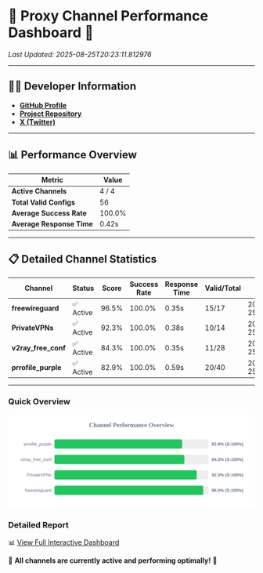 # 🌟 Proxy Channel Performance Dashboard 🌟

_Last Updated: 2025-08-25T20:23:11.812976_

---

## 👩‍💻 Developer Information

- **[GitHub Profile](https://github.com/4n0nymou3)**  
- **[Project Repository](https://github.com/4n0nymou3/multi-proxy-config-fetcher)**  
- **[X (Twitter)](https://x.com/4n0nymou3)**  

---

## 📊 Performance Overview

| Metric                | Value       |
|-----------------------|-------------|
| **Active Channels**   | 4 / 4       |
| **Total Valid Configs** | 56          |
| **Average Success Rate** | 100.0%      |
| **Average Response Time** | 0.42s       |

---

## 📋 Detailed Channel Statistics

| Channel          | Status     | Score  | Success Rate | Response Time | Valid/Total | Last Success               |
|------------------|------------|--------|--------------|---------------|-------------|----------------------------|
| **freewireguard**  | ✅ Active  | 96.5%  | 100.0% | 0.35s         | 15/17       | 2025-08-25T20:23:11.811427 |
| **PrivateVPNs**  | ✅ Active  | 92.3%  | 100.0% | 0.38s         | 10/14       | 2025-08-25T20:23:11.437375 |
| **v2ray_free_conf**  | ✅ Active  | 84.3%  | 100.0% | 0.35s         | 11/28       | 2025-08-25T20:23:11.012748 |
| **prrofile_purple**  | ✅ Active  | 82.9%  | 100.0% | 0.59s         | 20/40       | 2025-08-25T20:23:10.621582 |

---

### Quick Overview
<div align="center">
  <a href="https://raw.githubusercontent.com/nullluser/NullRepo/refs/heads/main/assets/channel_stats_chart.svg">
    <img src="https://raw.githubusercontent.com/nullluser/NullRepo/refs/heads/main/assets/channel_stats_chart.svg" alt="Source Performance Statistics" width="800">
  </a>
</div>

### Detailed Report
📊 [View Full Interactive Dashboard](https://htmlpreview.github.io/?https://github.com/nullluser/NullRepo/blob/main/assets/performance_report.html)

🎉 **All channels are currently active and performing optimally!** 🎉
